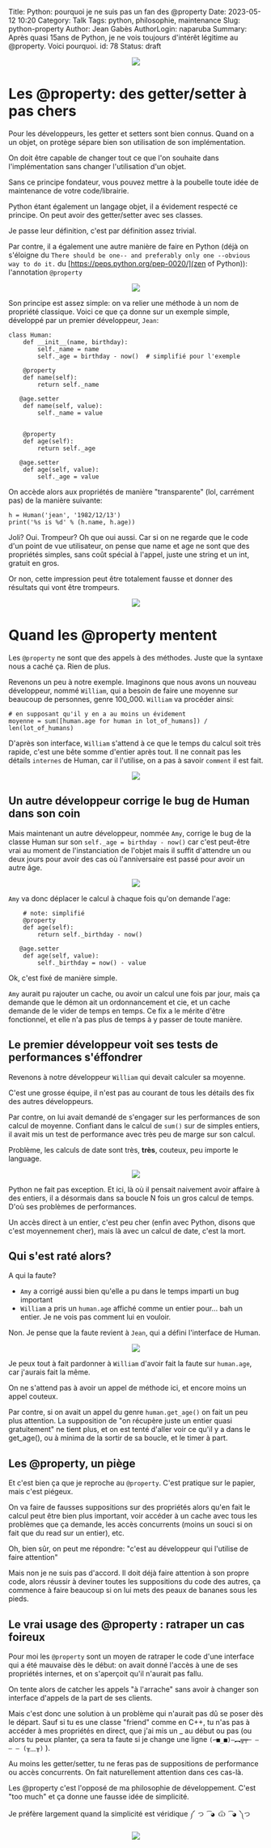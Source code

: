 Title: Python: pourquoi je ne suis pas un fan des @property
Date: 2023-05-12 10:20
Category: Talk
Tags: python, philosophie, maintenance
Slug: python-property
Author: Jean Gabès
AuthorLogin: naparuba
Summary: Après quasi 15ans de Python, je ne vois toujours d'intérêt légitime au @property. Voici pourquoi.
id: 78
Status: draft

<center><img src='/images/78/article.jpg'></center>

# Les @property: des getter/setter à pas chers
Pour les développeurs, les getter et setters sont bien connus. Quand on a un objet, on protège sépare bien son utilisation de son implémentation.

On doit être capable de changer tout ce que l'on souhaite dans l'implémentation sans changer l'utilisation d'un objet. 

Sans ce principe fondateur, vous pouvez mettre à la poubelle toute idée de maintenance de votre code/librairie.

Python étant également un langage objet, il a évidement respecté ce principe. On peut avoir des getter/setter avec ses classes.

Je passe leur définition, c'est par définition assez trivial.

Par contre, il a également une autre manière de faire en Python (déjà on s'éloigne du `There should be one-- and preferably only one --obvious way to do it.` du [https://peps.python.org/pep-0020/](zen of Python)): l'annotation `@property`

<center><img src='/images/common/reading.gif'></center> 

Son principe est assez simple: on va relier une méthode à un nom de propriété classique. Voici ce que ça donne sur un exemple simple, développé par un premier développeur, `Jean`:

    class Human:
        def __init__(name, birthday):
            self._name = name
            self._age = birthday - now()  # simplifié pour l'exemple

        @property
        def name(self):
            return self._name

       @age.setter
        def name(self, value):
            self._name = value


        @property
        def age(self):
            return self._age

       @age.setter
        def age(self, value):
            self._age = value
       

On accède alors aux propriétés de manière "transparente" (lol, carrément pas) de la manière suivante:

    h = Human('jean', '1982/12/13')
    print('%s is %d' % (h.name, h.age))

Joli? Oui. Trompeur? Oh que oui aussi. Car si on ne regarde que le code d'un point de vue utilisateur, on pense que name et age ne sont que des propriétés simples, sans coût spécial à l'appel, juste une string et un int, gratuit en gros.

Or non, cette impression peut être totalement fausse et donner des résultats qui vont être trompeurs.

<center><img src='/images/common/outch 2.gif'></center> 

# Quand les @property mentent

Les `@property` ne sont que des appels à des méthodes. Juste que la syntaxe nous a caché ça. Rien de plus.

Revenons un peu à notre exemple. Imaginons que nous avons un nouveau développeur, nommé `William`, qui a besoin de faire une moyenne sur beaucoup de personnes, genre 100_000. `William` va procéder ainsi:

    # en supposant qu'il y en a au moins un évidement
    moyenne = sum([human.age for human in lot_of_humans]) / len(lot_of_humans)

D'après son interface, `William` s'attend à ce que le temps du calcul soit très rapide, c'est une bête somme d'entier après tout. Il ne connait pas les détails `internes` de Human, car il l'utilise, on a pas à savoir `comment` il est fait.

<center><img src='/images/common/pasfaux.png'></center> 

## Un autre développeur corrige le bug de Human dans son coin

Mais maintenant un autre développeur, nommée `Amy`, corrige le bug de la classe Human sur son `self._age = birthday - now()` car c'est peut-être vrai au moment de l'instanciation de l'objet
mais il suffit d'attendre un ou deux jours pour avoir des cas où l'anniversaire est passé pour avoir un autre âge. 

<center><img src='/images/common/bug.jpg'></center> 

`Amy` va donc déplacer le calcul à chaque fois qu'on demande l'age:

        # note: simplifié
        @property
        def age(self):
            return self._birthday - now()

       @age.setter
        def age(self, value):
            self._birthday = now() - value

Ok, c'est fixé de manière simple. 

`Amy` aurait pu rajouter un cache, ou avoir un calcul une fois par jour, mais ça demande que le démon ait un ordonnancement et cie, et un cache demande de le vider de temps en temps. Ce fix a le mérite d'être fonctionnel, et elle n'a pas plus de temps à y passer de toute manière.

## Le premier développeur voit ses tests de performances s'éffondrer
Revenons à notre développeur `William` qui devait calculer sa moyenne. 

C'est une grosse équipe, il n'est pas au courant de tous les détails des fix des autres développeurs. 

Par contre, on lui avait demandé de s'engager sur les performances de son calcul de moyenne.
Confiant dans le calcul de `sum()` sur de simples entiers, il avait mis un test de performance avec très peu de marge sur son calcul.

Problème, les calculs de date sont très, **très**, couteux, peu importe le language. 

<center><img src='/images/common/sad (2).gif'></center> 

Python ne fait pas exception. Et ici, là où il pensait naivement avoir affaire à des entiers, il a désormais dans sa boucle N fois un gros calcul de temps. D'où ses problèmes de performances. 

Un accès direct à un entier, c'est peu cher (enfin avec Python, disons que c'est moyennement cher), mais là avec un calcul de date, c'est la mort.

## Qui s'est raté alors?
A qui la faute? 

 * `Amy` a corrigé aussi bien qu'elle a pu dans le temps imparti un bug important
 * `William` a pris un `human.age` affiché comme un entier pour... bah un entier. Je ne vois pas comment lui en vouloir.

Non. Je pense que la faute revient à `Jean`, qui a défini l'interface de Human. 

<center><img src='/images/common/stess (2).jpg'></center> 

Je peux tout à fait pardonner à `William` d'avoir fait la faute sur `human.age`, car j'aurais fait la même.

On ne s'attend pas à avoir un appel de méthode ici, et encore moins un appel couteux.

Par contre, si on avait un appel du genre `human.get_age()` on fait un peu plus attention. La supposition de "on récupère juste un entier quasi gratuitement" ne tient plus, et on est tenté d'aller voir ce qu'il y a dans le get_age(), ou à minima de la sortir de sa boucle, et le timer à part.

## Les @property, un piège
Et c'est bien ça que je reproche au `@property`. C'est pratique sur le papier, mais c'est piégeux.

On va faire de fausses suppositions sur des propriétés alors qu'en fait le calcul peut être bien plus important, voir accéder à un cache avec tous les problèmes que ça demande, les accès concurrents (moins un souci si on fait que du read sur un entier), etc.

Oh, bien sûr, on peut me répondre: "c'est au développeur qui l'utilise de faire attention"

Mais non je ne suis pas d'accord. Il doit déjà faire attention à son propre code, alors réussir à deviner toutes les suppositions du code des autres, ça commence à faire beaucoup si on lui mets des peaux de bananes sous les pieds.


## Le vrai usage des @property : ratraper un cas foireux
Pour moi les `@property` sont un moyen de ratraper le code d'une interface qui a été mauvaise dès le début: on avait donné l'accès à une de ses propriétés internes, et on s'aperçoit qu'il n'aurait pas fallu. 

On tente alors de catcher les appels "à l'arrache" sans avoir à changer son interface d'appels de la part de ses clients.

Mais c'est donc une solution à un problème qui n'aurait pas dû se poser dès le départ. Sauf si tu es une classe "friend" comme en C++, tu n'as pas à accéder à mes propriétés en direct, que j'ai mis un _ au début ou pas (ou alors tu peux planter, ça sera ta faute si je change une ligne `(⌐■_■)–︻╦╤─ – – – (╥﹏╥)` ).

Au moins les getter/setter, tu ne feras pas de suppositions de performance ou accès concurrents. On fait naturellement attention dans ces cas-là.

Les @property c'est l'opposé de ma philosophie de développement. C'est "too much" et ça donne une fausse idée de simplicité. 

Je préfère largement quand la simplicité est véridique `༼ つ ͡◕ Ѿ ͡◕ ༽つ`

<center><img src='/images/common/café.gif'></center> 
